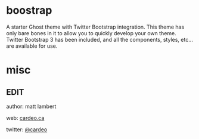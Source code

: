 # boostrap

A starter Ghost theme with Twitter Bootstrap integration. This theme has only bare bones in it to allow you to quickly develop your own theme. Twitter Bootstrap 3 has been included, and all the components, styles, etc… are available for use. 

# misc
## EDIT
author: matt lambert

web: [cardeo.ca](http://cardeo.ca)

twitter: [@cardeo](http://twitter.com/cardeo)


